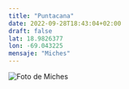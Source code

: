 ```yaml
---
title: "Puntacana"
date: 2022-09-28T18:43:04+02:00
draft: false
lat: 18.9826377
lon: -69.043225
mensaje: "Miches"
---
```

![Foto de Miches](https://elseiboresiliente.com/wp-content/uploads/2021/09/elseiboresiliente-IMG_9096-1.jpg)
